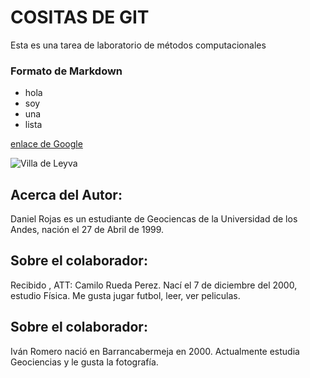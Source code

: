# COSITAS DE GIT
Esta es una tarea de laboratorio de métodos computacionales 

### Formato de Markdown 

* hola
* soy 
* una 
* lista

[enlace de Google](https://www.google.com/)

![Villa de Leyva](https://upload.wikimedia.org/wikipedia/commons/thumb/4/40/Panor%C3%A1mica_de_Villa_de_Leyva.jpg/1024px-Panor%C3%A1mica_de_Villa_de_Leyva.jpg)


## Acerca del Autor:

Daniel Rojas es un estudiante de Geociencas de la Universidad de los Andes, nación el 27 de Abril de 1999. 


## Sobre el colaborador:
Recibido , ATT: Camilo Rueda Perez. Nací el 7 de diciembre del 2000, estudio Física. Me gusta jugar futbol, leer, ver peliculas.

## Sobre el colaborador:
Iván Romero nació en Barrancabermeja en 2000. Actualmente estudia Geociencias y le gusta la fotografía.
